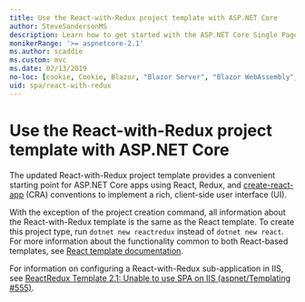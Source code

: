 ```yaml
---
title: Use the React-with-Redux project template with ASP.NET Core
author: SteveSandersonMS
description: Learn how to get started with the ASP.NET Core Single Page Application (SPA) project template for React with Redux and create-react-app.
monikerRange: '>= aspnetcore-2.1'
ms.author: scaddie
ms.custom: mvc
ms.date: 02/13/2019
no-loc: [cookie, Cookie, Blazor, "Blazor Server", "Blazor WebAssembly", "Identity", "Let's Encrypt", Razor, SignalR]
uid: spa/react-with-redux
---
```

# Use the React-with-Redux project template with ASP.NET Core

The updated React-with-Redux project template provides a convenient starting point for ASP.NET Core apps using React, Redux, and [create-react-app](https://github.com/facebookincubator/create-react-app) (CRA) conventions to implement a rich, client-side user interface (UI).

With the exception of the project creation command, all information about the React-with-Redux template is the same as the React template. To create this project type, run `dotnet new reactredux` instead of `dotnet new react`. For more information about the functionality common to both React-based templates, see [React template documentation](xref:spa/react).

For information on configuring a React-with-Redux sub-application in IIS, see [ReactRedux Template 2.1: Unable to use SPA on IIS (aspnet/Templating &num;555)](https://github.com/aspnet/Templating/issues/555).
